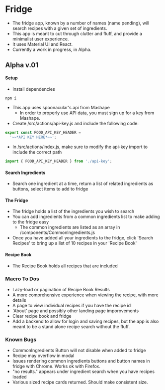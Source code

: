 # Fridge

- The fridge app, known by a number of names (name pending), will search recipes with a given set of ingredients.
- This app is meant to cut through clutter and fluff, and provide a minimalist user experience.
- It uses Material UI and React.
- Currently a work in progress, in Alpha.

## Alpha v.01
#### Setup
- Install dependencies
```javascript
npm i
```
- This app uses spoonacular's api from Mashape
  - In order to properly use API data, you must sign up for a key from Mashape. 
- Create /src/actions/api-key.js and include the following code:
```javascript
export const FOOD_API_KEY_HEADER =
  '~~*API KEY HERE*~~';
````
- In /src/actions/index.js, make sure to modify the api-key import to include the correct path
```javascript
import { FOOD_API_KEY_HEADER } from './api-key';
````

#### Search Ingredients

- Search one ingredient at a time, return a list of related ingredients as buttons, select items to add to fridge

#### The Fridge

- The fridge holds a list of the ingredients you wish to search
- You can add ingredients from a common ingredients list to make adding to the fridge easy
  - The common ingredients are listed as an array in /components/CommonIngredients.js
- Once you have added all your ingredients to the fridge, click 'Search Recipes' to bring up a list of 10 recipes in your 'Recipe Book'

#### Recipe Book

- The Recipe Book holds all recipes that are included

### Macro To Dos

- Lazy-load or pagination of Recipe Book Results
- A more comprehensive experience when viewing the recipe, with more details
- A page to view individual recipes if you have the recipe id
- 'About' page and possibly other landing page imporovements
- Clear recipe book and fridge
- Add a backend to allow for login and saving recipes, but the app is also meant to be a stand alone recipe search without the fluff.

### Known Bugs

- CommonIngredients Button will not disable when added to fridge
- Recipe may overflow in modal
- Issues rendering common ingredients buttons and button names in fridge with Chrome. Works ok with Firefox.
- "no results." appears under ingredient search when you have recipes loaded
- Various sized recipe cards returned. Should make consistent size.

